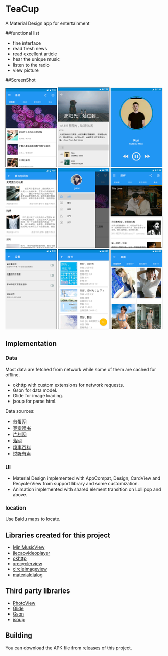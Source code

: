 # TeaCup
A Material Design app for entertainment

##functional list

- fine interface
- read fresh news
- read excellent article
- hear the unique music
- listen to the radio
- view picture

##ScreenShot
<p><img src="screenshot/photo1.png" width="32%" />
<img src="screenshot/photo2.png" width="32%" />
<img src="screenshot/photo3.png" width="32%" />
<img src="screenshot/photo4.png" width="32%" />
<img src="screenshot/photo5.png" width="32%" />
<img src="screenshot/photo6.png" width="32%" />
<img src="screenshot/photo7.png" width="32%" />
<img src="screenshot/photo8.png" width="32%" />
<img src="screenshot/photo9.png" width="32%" /></p>

## Implementation

### Data

Most data are fetched from network while some of them are cached for offline.

- okhttp with custom extensions for network requests.
- Gson for data model.
- Glide for image loading.
- jsoup for parse html.

Data sources:

- [煎蛋网](http://jandan.net/)
- [豆瓣读书](https://book.douban.com/)
- [片刻网](http://www.pianke.me/index/)
- [落网](http://www.luoo.net/)
- [糗事百科](http://www.qiushibaike.com/)
- [悦听有声](http://www.weknow.cn/)

### UI

- Material Design implemented with AppCompat, Design, CardView and RecyclerView from support library and some customization.
- Animation implemented with shared element transition on Lollipop and above.

### location
Use Baidu maps to locate.

## Libraries created for this project

- [MiniMusicView](https://github.com/henry-blue/MiniMusicView)
- [jiecaovideoplayer](https://github.com/lipangit/JieCaoVideoPlayer)
- [okhttp](https://github.com/square/okhttp)
- [xrecyclerview](https://github.com/jianghejie/XRecyclerView)
- [circleimageview](https://github.com/hdodenhof/CircleImageView)
- [materialdialog](https://github.com/drakeet/MaterialDialog)

## Third party libraries

- [PhotoView](https://github.com/chrisbanes/PhotoView)
- [Glide](https://github.com/bumptech/glide)
- [Gson](https://github.com/google/gson)
- [jsoup](https://jsoup.org/download)

## Building

You can download the APK file from [releases](/teacup_1.0.0.apk) of this project.
